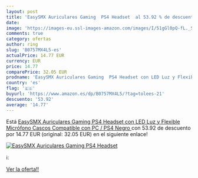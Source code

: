 ```yaml
---
layout: post
title: 'EasySMX Auriculares Gaming  PS4 Headset  al 53.92 % de descuento'
date: 
image: 'https://images-eu.ssl-images-amazon.com/images/I/51gGl0pQ-fL._SL200_.jpg'
comments: true
category: ofertas
author: ring
slug: 'B0757MX4L5-es'
actualPrice: 14.77 EUR
currency: EUR
price: 14.77
comparePrice: 32.05 EUR
prodname: 'EasySMX Auriculares Gaming  PS4 Headset con LED Luz y Flexible Micrófono  Cascos Compatible con PC / PS4  Negro '
country: 'es'
flag: '🇪🇸'
buyurl: 'https://www.amazon.es/dp/B0757MX4L5/?tag=tolees-21'
descuento: '53.92'
average: '14.77'
---
```


Está [EasySMX Auriculares Gaming  PS4 Headset con LED Luz y Flexible Micrófono  Cascos Compatible con PC / PS4  Negro ](https://www.amazon.es/dp/B0757MX4L5/?tag=tolees-21) con 53.92 de descuento por 14.77 EUR (original: 32.05 EUR) en el siguiente enlace!

[![EasySMX Auriculares Gaming  PS4 Headset ](https://images-eu.ssl-images-amazon.com/images/I/51gGl0pQ-fL._SL200_.jpg)](https://www.amazon.es/dp/B0757MX4L5/?tag=tolees-21)

ℹ️:


[Ver la oferta!!](https://www.amazon.es/dp/B0757MX4L5/?tag=tolees-21)
